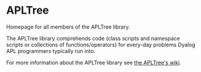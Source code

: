 # APLTree

Homepage for all members of the APLTree library.

The APLTree library comprehends code (class scripts and namespace scripts or collections of functions/operators) for every-day problems Dyalog APL programmers typically run into.

For more information about the APLTree library see [the APLTree's wiki](https://github.com/aplteam/apltree/wiki).
